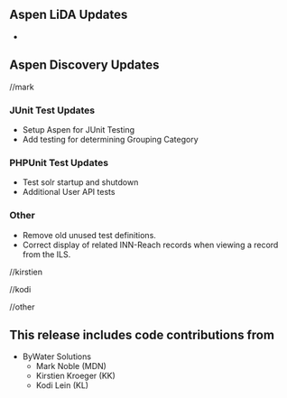 ## Aspen LiDA Updates
- 

## Aspen Discovery Updates
//mark
### JUnit Test Updates
- Setup Aspen for JUnit Testing 
- Add testing for determining Grouping Category

### PHPUnit Test Updates
- Test solr startup and shutdown
- Additional User API tests

### Other
- Remove old unused test definitions. 
- Correct display of related INN-Reach records when viewing a record from the ILS. 

//kirstien

//kodi

//other

## This release includes code contributions from
- ByWater Solutions
  - Mark Noble (MDN)
  - Kirstien Kroeger (KK)
  - Kodi Lein (KL)
